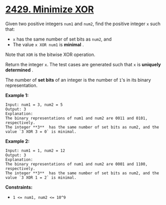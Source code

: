 # [2429. Minimize XOR](https://leetcode.com/problems/minimize-xor/description/)

Given two positive integers `num1` and `num2`, find the positive integer `x` such that:

- `x` has the same number of set bits as `num2`, and
- The value `x XOR num1` is **minimal** .

Note that `XOR` is the bitwise XOR operation.

Return the integer `x`. The test cases are generated such that `x` is **uniquely determined** .

The number of **set bits** of an integer is the number of `1`'s in its binary representation.

**Example 1:**

```
Input: num1 = 3, num2 = 5
Output: 3
Explanation:
The binary representations of num1 and num2 are 0011 and 0101, respectively.
The integer **3**  has the same number of set bits as num2, and the value `3 XOR 3 = 0` is minimal.
```

**Example 2:**

```
Input: num1 = 1, num2 = 12
Output: 3
Explanation:
The binary representations of num1 and num2 are 0001 and 1100, respectively.
The integer **3**  has the same number of set bits as num2, and the value `3 XOR 1 = 2` is minimal.
```

**Constraints:**

- `1 <= num1, num2 <= 10^9`
